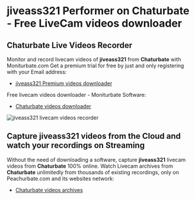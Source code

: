 # jiveass321 Performer on Chaturbate - Free LiveCam videos downloader

## Chaturbate Live Videos Recorder

Monitor and record livecam videos of **jiveass321** from **Chaturbate** with Moniturbate.com
Get a premium trial for free by just and only registering with your Email address:
* [jiveass321 Premium videos downloader](https://moniturbate.com/request-demo-licence-key.html)

Free livecam videos downloader - Moniturbate Software:
* [Chaturbate videos downloader](https://moniturbate.com/moniturbate-download-software.html)

![jiveass321 livecam videos recorder](https://peachurnet.com/templates/moniturbate-software.png)


## Capture jiveass321 videos from the Cloud and watch your recordings on Streaming

Without the need of downloading a software, capture **jiveass321** livecam videos from **Chaturbate** 100% online.
Watch Livecam archives from **Chaturbate** unlimitedly from thousands of existing recordings, only on Peachurbate.com and its websites network:
* [Chaturbate videos archives](https://peachurnet.com/)